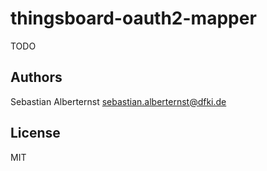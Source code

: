 # thingsboard-oauth2-mapper

TODO

## Authors

Sebastian Alberternst <sebastian.alberternst@dfki.de>

## License

MIT 

